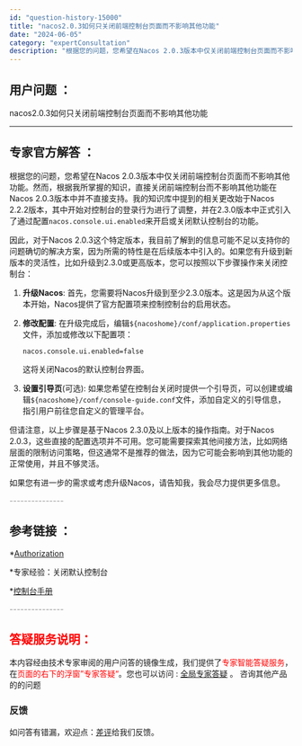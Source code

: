 ```yaml
---
id: "question-history-15000"
title: "nacos2.0.3如何只关闭前端控制台页面而不影响其他功能"
date: "2024-06-05"
category: "expertConsultation"
description: "根据您的问题，您希望在Nacos 2.0.3版本中仅关闭前端控制台页面而不影响其他功能。然而，根据我所掌握的知识，直接关闭前端控制台而不影响其他功能在Nacos 2.0.3版本中并不直接支持。我的知识库中提到的相关更改始于Nacos 2.2.2版本，其中开始对控制台的登录行为进行了调整，并在2.3."
---
```


## 用户问题 ： 
 nacos2.0.3如何只关闭前端控制台页面而不影响其他功能  

---------------
## 专家官方解答 ：

根据您的问题，您希望在Nacos 2.0.3版本中仅关闭前端控制台页面而不影响其他功能。然而，根据我所掌握的知识，直接关闭前端控制台而不影响其他功能在Nacos 2.0.3版本中并不直接支持。我的知识库中提到的相关更改始于Nacos 2.2.2版本，其中开始对控制台的登录行为进行了调整，并在2.3.0版本中正式引入了通过配置`nacos.console.ui.enabled`来开启或关闭默认控制台的功能。

因此，对于Nacos 2.0.3这个特定版本，我目前了解到的信息可能不足以支持你的问题确切的解决方案，因为所需的特性是在后续版本中引入的。如果您有升级到新版本的灵活性，比如升级到2.3.0或更高版本，您可以按照以下步骤操作来关闭控制台：

1. **升级Nacos**: 首先，您需要将Nacos升级到至少2.3.0版本。这是因为从这个版本开始，Nacos提供了官方配置项来控制控制台的启用状态。

2. **修改配置**: 在升级完成后，编辑`${nacoshome}/conf/application.properties`文件，添加或修改以下配置项：
   ```
   nacos.console.ui.enabled=false
   ```
   这将关闭Nacos的默认控制台界面。

3. **设置引导页**(可选): 如果您希望在控制台关闭时提供一个引导页，可以创建或编辑`${nacoshome}/conf/console-guide.conf`文件，添加自定义的引导信息，指引用户前往您自定义的管理平台。

但请注意，以上步骤是基于Nacos 2.3.0及以上版本的操作指南。对于Nacos 2.0.3，这些直接的配置选项并不可用。您可能需要探索其他间接方法，比如网络层面的限制访问策略，但这通常不是推荐的做法，因为它可能会影响到其他功能的正常使用，并且不够灵活。

如果您有进一步的需求或考虑升级Nacos，请告知我，我会尽力提供更多信息。


<font color="#949494">---------------</font> 


## 参考链接 ：

*[Authorization](https://nacos.io/docs/latest/guide/user/auth)
 
 *专家经验：关闭默认控制台 
 
 *[控制台手册](https://nacos.io/docs/latest/guide/admin/console-guide)


 <font color="#949494">---------------</font> 
 


## <font color="#FF0000">答疑服务说明：</font> 

本内容经由技术专家审阅的用户问答的镜像生成，我们提供了<font color="#FF0000">专家智能答疑服务</font>，在<font color="#FF0000">页面的右下的浮窗”专家答疑“</font>。您也可以访问 : [全局专家答疑](https://answer.opensource.alibaba.com/docs/intro) 。 咨询其他产品的的问题

### 反馈
如问答有错漏，欢迎点：[差评](https://ai.nacos.io/user/feedbackByEnhancerGradePOJOID?enhancerGradePOJOId=15053)给我们反馈。
